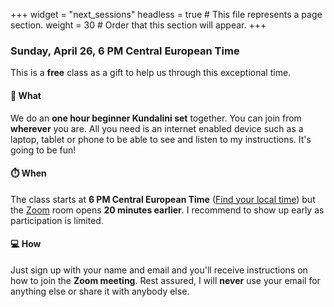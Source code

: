+++
widget = "next_sessions"
headless = true  # This file represents a page section.
weight = 30  # Order that this section will appear.
+++

### Sunday, April 26, 6 PM Central European Time

This is a **free** class as a gift to help us through this exceptional time.

####  🎉  What

We do an **one hour beginner Kundalini set** together. You can join from **wherever** you are. All you need is an internet enabled device such as a laptop, tablet or phone to be able to see and listen to my instructions. It's going to be fun!

#### ⏱️ When

The class starts at **6 PM Central European Time** ([Find your local time](https://savvytime.com/converter/ca-san-francisco-to-ny-new-york-city-germany-berlin-singapore-singapore/apr-26-2020/3pm)) but the [Zoom](https://zoom.us/) room opens **20 minutes earlier**. I recommend to show up early as participation is limited.

#### 💻 How

Just sign up with your name and email and you'll receive instructions on how to join the **Zoom meeting**. Rest assured, I will **never** use your email for anything else or share it with anybody else.
